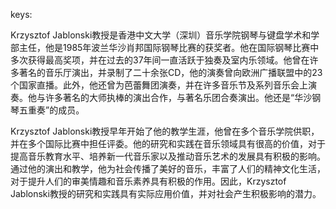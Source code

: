 keys:<Krzysztof Jablonski>


Krzysztof Jablonski教授是香港中文大学（深圳）音乐学院钢琴与键盘学术和学部主任，他是1985年波兰华沙肖邦国际钢琴比赛的获奖者。他在国际钢琴比赛中多次获得最高奖项，并在过去的37年间一直活跃于独奏及室内乐领域。他曾在许多著名的音乐厅演出，并录制了二十余张CD，他的演奏曾向欧洲广播联盟中的23个国家直播。此外，他还曾为芭蕾舞团演奏，并在许多音乐节及系列音乐会上演奏。他与许多著名的大师执棒的演出合作，与著名乐团合奏演出。他还是“华沙钢琴五重奏”的成员。

Krzysztof Jablonski教授早年开始了他的教学生涯，他曾在多个音乐学院供职，并在多个国际比赛中担任评委。他的研究和实践在音乐领域具有很高的价值，对于提高音乐教育水平、培养新一代音乐家以及推动音乐艺术的发展具有积极的影响。通过他的演出和教学，他为社会传播了美好的音乐，丰富了人们的精神文化生活，对于提升人们的审美情趣和音乐素养具有积极的作用。因此，Krzysztof Jablonski教授的研究和实践具有实际应用价值，并对社会产生积极影响的潜力。